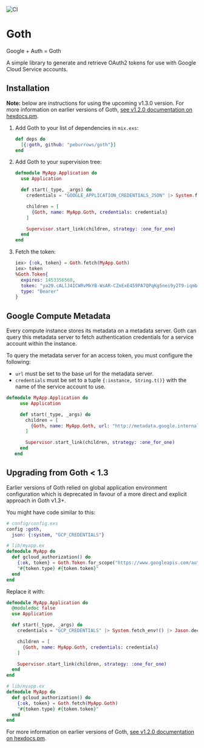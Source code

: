 ![CI](https://github.com/peburrows/goth/workflows/CI/badge.svg)

# Goth

<!-- MDOC !-->

Google + Auth = Goth

A simple library to generate and retrieve OAuth2 tokens for use with Google Cloud Service accounts.

## Installation

**Note:** below are instructions for using the upcoming v1.3.0 version. For more information on earlier versions of Goth, [see v1.2.0 documentation on hexdocs.pm](https://hexdocs.pm/goth/1.2.0).

1. Add Goth to your list of dependencies in `mix.exs`:

   ```elixir
   def deps do
     [{:goth, github: "peburrows/goth"}]
   end
   ```

2. Add Goth to your supervision tree:

   ```elixir
   defmodule MyApp.Application do
     use Application

     def start(_type, _args) do
       credentials = "GOOGLE_APPLICATION_CREDENTIALS_JSON" |> System.fetch_env!() |> Jason.decode!()

       children = [
         {Goth, name: MyApp.Goth, credentials: credentials}
       ]

       Supervisor.start_link(children, strategy: :one_for_one)
     end
   end
   ```

3. Fetch the token:

    ```elixir
    iex> {:ok, token} = Goth.fetch(MyApp.Goth)
    iex> token
    %Goth.Token{
      expires: 1453356568,
      token: "ya29.cALlJ4ICWRvMkYB-WsAR-CZnExE459PA7QPqKg5nei9y2T9-iqmbcgxq8XrTATNn_BPim",
      type: "Bearer"
    }
    ```

## Google Compute Metadata

Every compute instance stores its metadata on a metadata server.
Goth can query this metadata server to fetch authentication credentials
for a service account within the instance.

To query the metadata server for an access token, you must configure
the following:

  * `url` must be set to the base url for the metadata server.
  * `credentials` must be set to a tuple `{:instance, String.t()}`
    with the name of the service account to use.

```elixir
defmodule MyApp.Application do
     use Application

     def start(_type, _args) do
       children = [
         {Goth, name: MyApp.Goth, url: "http://metadata.google.internal", credentials: {:instance, "default"}}
       ]

       Supervisor.start_link(children, strategy: :one_for_one)
     end
   end
```

<!-- MDOC !-->

## Upgrading from Goth < 1.3

Earlier versions of Goth relied on global application environment configuration which is deprecated
in favour of a more direct and explicit approach in Goth v1.3+.

You might have code similar to this:

```elixir
# config/config.exs
config :goth,
  json: {:system, "GCP_CREDENTIALS"}
```

```elixir
# lib/myapp.ex
defmodule MyApp do
  def gcloud_authorization() do
    {:ok, token} = Goth.Token.for_scope("https://www.googleapis.com/auth/cloud-platform.read-only")
    "#{token.type} #{token.token}"
  end
end
```

Replace it with:

```elixir
defmodule MyApp.Application do
  @moduledoc false
  use Application

  def start(_type, _args) do
    credentials = "GCP_CREDENTIALS" |> System.fetch_env!() |> Jason.decode!()

    children = [
      {Goth, name: MyApp.Goth, credentials: credentials}
    ]

    Supervisor.start_link(children, strategy: :one_for_one)
  end
end
```

```elixir
# lib/myapp.ex
defmodule MyApp do
  def gcloud_authorization() do
    {:ok, token} = Goth.fetch(MyApp.Goth)
    "#{token.type} #{token.token}"
  end
end
```

For more information on earlier versions of Goth, [see v1.2.0 documentation on hexdocs.pm](https://hexdocs.pm/goth/1.2.0).
